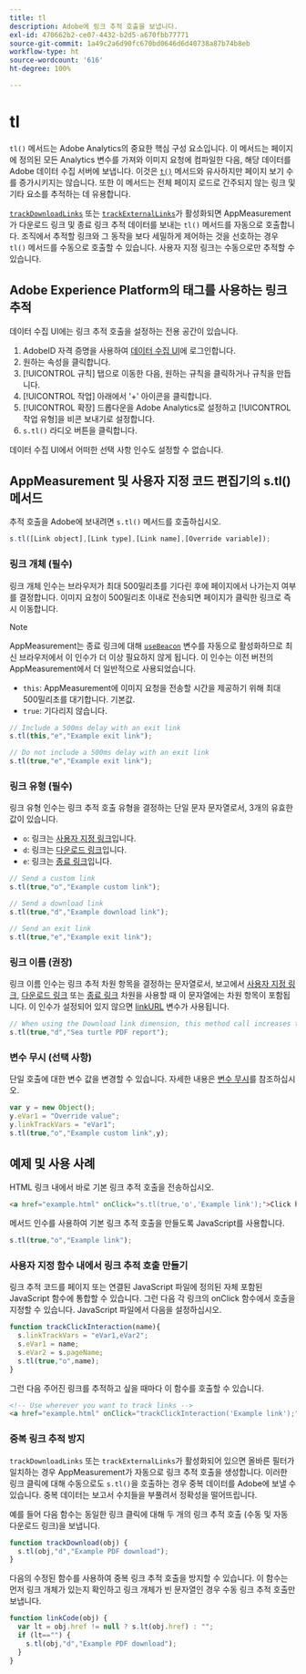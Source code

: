 ```yaml
---
title: tl
description: Adobe에 링크 추적 호출을 보냅니다.
exl-id: 470662b2-ce07-4432-b2d5-a670fbb77771
source-git-commit: 1a49c2a6d90fc670bd0646d6d40738a87b74b8eb
workflow-type: ht
source-wordcount: '616'
ht-degree: 100%

---
```


# tl

`tl()` 메서드는 Adobe Analytics의 중요한 핵심 구성 요소입니다. 이 메서드는 페이지에 정의된 모든 Analytics 변수를 가져와 이미지 요청에 컴파일한 다음, 해당 데이터를 Adobe 데이터 수집 서버에 보냅니다. 이것은 [`t()`](t-method.md) 메서드와 유사하지만 페이지 보기 수를 증가시키지는 않습니다. 또한 이 메서드는 전체 페이지 로드로 간주되지 않는 링크 및 기타 요소를 추적하는 데 유용합니다.

[`trackDownloadLinks`](../config-vars/trackdownloadlinks.md) 또는 [`trackExternalLinks`](../config-vars/trackexternallinks.md)가 활성화되면 AppMeasurement가 다운로드 링크 및 종료 링크 추적 데이터를 보내는 `tl()` 메서드를 자동으로 호출합니다. 조직에서 추적할 링크와 그 동작을 보다 세밀하게 제어하는 것을 선호하는 경우 `tl()` 메서드를 수동으로 호출할 수 있습니다. 사용자 지정 링크는 수동으로만 추적할 수 있습니다.

## Adobe Experience Platform의 태그를 사용하는 링크 추적

데이터 수집 UI에는 링크 추적 호출을 설정하는 전용 공간이 있습니다.

1. AdobeID 자격 증명을 사용하여 [데이터 수집 UI](https://experience.adobe.com/data-collection)에 로그인합니다.
1. 원하는 속성을 클릭합니다.
1. [!UICONTROL 규칙] 탭으로 이동한 다음, 원하는 규칙을 클릭하거나 규칙을 만듭니다.
1. [!UICONTROL 작업] 아래에서 &#39;+&#39; 아이콘을 클릭합니다.
1. [!UICONTROL 확장] 드롭다운을 Adobe Analytics로 설정하고 [!UICONTROL 작업 유형]을 비콘 보내기로 설정합니다.
1. `s.tl()` 라디오 버튼을 클릭합니다.

데이터 수집 UI에서 어떠한 선택 사항 인수도 설정할 수 없습니다.

## AppMeasurement 및 사용자 지정 코드 편집기의 s.tl() 메서드

추적 호출을 Adobe에 보내려면 `s.tl()` 메서드를 호출하십시오.

```js
s.tl([Link object],[Link type],[Link name],[Override variable]);
```

### 링크 개체 (필수)

링크 개체 인수는 브라우저가 최대 500밀리초를 기다린 후에 페이지에서 나가는지 여부를 결정합니다. 이미지 요청이 500밀리초 이내로 전송되면 페이지가 클릭한 링크로 즉시 이동합니다.

>[!NOTE]
>
>AppMeasurement는 종료 링크에 대해 [`useBeacon`](../config-vars/usebeacon.md) 변수를 자동으로 활성화하므로 최신 브라우저에서 이 인수가 더 이상 필요하지 않게 됩니다. 이 인수는 이전 버전의 AppMeasurement에서 더 일반적으로 사용되었습니다.

* `this`: AppMeasurement에 이미지 요청을 전송할 시간을 제공하기 위해 최대 500밀리초를 대기합니다. 기본값.
* `true`: 기다리지 않습니다.

```JavaScript
// Include a 500ms delay with an exit link
s.tl(this,"e","Example exit link");

// Do not include a 500ms delay with an exit link
s.tl(true,"e","Example exit link");
```

### 링크 유형 (필수)

링크 유형 인수는 링크 추적 호출 유형을 결정하는 단일 문자 문자열로서, 3개의 유효한 값이 있습니다.

* `o`: 링크는 [사용자 지정 링크](/help/components/dimensions/custom-link.md)입니다.
* `d`: 링크는 [다운로드 링크](/help/components/dimensions/download-link.md)입니다.
* `e`: 링크는 [종료 링크](/help/components/dimensions/exit-link.md)입니다.

```js
// Send a custom link
s.tl(true,"o","Example custom link");

// Send a download link
s.tl(true,"d","Example download link");

// Send an exit link
s.tl(true,"e","Example exit link");
```

### 링크 이름 (권장)

링크 이름 인수는 링크 추적 차원 항목을 결정하는 문자열로서, 보고에서 [사용자 지정 링크](/help/components/dimensions/custom-link.md), [다운로드 링크](/help/components/dimensions/download-link.md) 또는 [종료 링크](/help/components/dimensions/exit-link.md) 차원을 사용할 때 이 문자열에는 차원 항목이 포함됩니다. 이 인수가 설정되어 있지 않으면 [linkURL](../config-vars/linkurl.md) 변수가 사용됩니다.

```js
// When using the Download link dimension, this method call increases the occurrences metric for "Sea turtle PDF report" by 1.
s.tl(true,"d","Sea turtle PDF report");
```

### 변수 무시 (선택 사항)

단일 호출에 대한 변수 값을 변경할 수 있습니다. 자세한 내용은 [변수 무시](../../js/overrides.md)를 참조하십시오.

```js
var y = new Object();
y.eVar1 = "Override value";
y.linkTrackVars = "eVar1";
s.tl(true,"o","Example custom link",y);
```

## 예제 및 사용 사례

HTML 링크 내에서 바로 기본 링크 추적 호출을 전송하십시오.

```HTML
<a href="example.html" onClick="s.tl(true,'o','Example link');">Click here</a>
```

메서드 인수를 사용하여 기본 링크 추적 호출을 만들도록 JavaScript를 사용합니다.

```JavaScript
s.tl(true,"o","Example link");
```

### 사용자 지정 함수 내에서 링크 추적 호출 만들기

링크 추적 코드를 페이지 또는 연결된 JavaScript 파일에 정의된 자체 포함된 JavaScript 함수에 통합할 수 있습니다. 그런 다음 각 링크의 onClick 함수에서 호출을 지정할 수 있습니다. JavaScript 파일에서 다음을 설정하십시오.

```JavaScript
function trackClickInteraction(name){
  s.linkTrackVars = "eVar1,eVar2";
  s.eVar1 = name;
  s.eVar2 = s.pageName;
  s.tl(true,"o",name);
}
```

그런 다음 주어진 링크를 추적하고 싶을 때마다 이 함수를 호출할 수 있습니다.

```HTML
<!-- Use wherever you want to track links -->
<a href="example.html" onClick="trackClickInteraction('Example link');">Click here</a>
```

### 중복 링크 추적 방지

`trackDownloadLinks` 또는 `trackExternalLinks`가 활성화되어 있으면 올바른 필터가 일치하는 경우 AppMeasurement가 자동으로 링크 추적 호출을 생성합니다. 이러한 링크 클릭에 대해 수동으로도 `s.tl()`을 호출하는 경우 중복 데이터를 Adobe에 보낼 수 있습니다. 중복 데이터는 보고서 수치들을 부풀려서 정확성을 떨어뜨립니다.

예를 들어 다음 함수는 동일한 링크 클릭에 대해 두 개의 링크 추적 호출 (수동 및 자동 다운로드 링크)을 보냅니다.

```JavaScript
function trackDownload(obj) {
  s.tl(obj,"d","Example PDF download");
}
```

다음의 수정된 함수를 사용하여 중복 링크 추적 호출을 방지할 수 있습니다. 이 함수는 먼저 링크 개체가 있는지 확인하고 링크 개체가 빈 문자열인 경우 수동 링크 추적 호출만 보냅니다.

```JavaScript
function linkCode(obj) {
  var lt = obj.href != null ? s.lt(obj.href) : "";
  if (lt=="") {
    s.tl(obj,"d","Example PDF download");
  }
}
```
